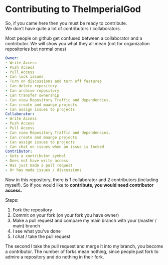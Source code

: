 # Contributing to TheImperialGod
So, if you came here then you must be ready to contribute.  <br> 
We don't have quite a lot of contributors / collaborators. 

Most people on github get confused between a collaborator and a contributor. 
We will show you what they all mean (not for organization repositories but normal ones)
```yml
Owner:
- Write Access
- Push Access
- Pull Access
- Can lock issues
- Turn on discussions and turn off features
- Can delete repository
- Can archive repository
- Can transfer ownership
- Can view Repository Traffic and dependencies. 
- Can create and maange projects
- Can assign issues to projects
Collaborator:
- Write Access
- Push Access
- Pull Access
- Can view Repository Traffic and dependencies. 
- Can create and maange projects
- Can assign issues to projects
- Can chat on issues when an issue is locked
Contributor:
- Gets a contributor symbol
- Does not have write access
- Has just made a pull request
- Or has made issues / discussions
```
Now in this repository, there is 1 collaborator and 2 contributors (including myself).
So if you would like to **contribute, you would need contributor access.**

Steps:
1. Fork the repository
2. Commit on your fork (on your fork you have owner)
3. Make a pull request and compare my main branch with your (master / main) branch
4. I see what you've done
5. I chat / take the pull request

The second I take the pull request and merge it into my branch, you become a contributor. 
The number of forks mean nothing, since people just fork to admire a repository and do nothing in their fork.
